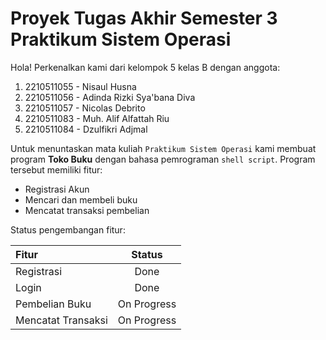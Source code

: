 # Proyek Tugas Akhir Semester 3 Praktikum Sistem Operasi

Hola! Perkenalkan kami dari kelompok 5 kelas B dengan anggota:

1. 2210511055 - Nisaul Husna
2. 2210511056 - Adinda Rizki Sya'bana Diva
3. 2210511057 - Nicolas Debrito
4. 2210511083 - Muh. Alif Alfattah Riu
5. 2210511084 - Dzulfikri Adjmal

Untuk menuntaskan mata kuliah `Praktikum Sistem Operasi` kami membuat program **Toko Buku** dengan bahasa pemrograman `shell script`. Program tersebut memiliki fitur:

- Registrasi Akun
- Mencari dan membeli buku
- Mencatat transaksi pembelian

Status pengembangan fitur:

| Fitur | Status |
| :----- | :------: |
| Registrasi | Done |
| Login | Done |
| Pembelian Buku | On Progress |
| Mencatat Transaksi | On Progress |

